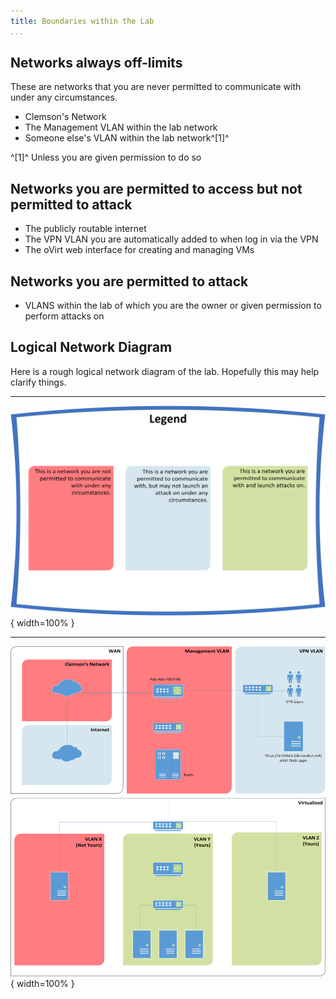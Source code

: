 ```yaml
---
title: Boundaries within the Lab
...
```



## Networks always off-limits

These are networks that you are never permitted to communicate with under any circumstances.

* Clemson's Network
* The Management VLAN within the lab network
* Someone else's VLAN within the lab network^[1]^

^[1]^ Unless you are given permission to do so


## Networks you are permitted to access but not permitted to attack

* The publicly routable internet
* The VPN VLAN you are automatically added to when log in via the VPN
* The oVirt web interface for creating and managing VMs


## Networks you are permitted to attack

* VLANS within the lab of which you are the owner or given permission to perform attacks on


##  Logical Network Diagram

Here is a rough logical network diagram of the lab. Hopefully this may help clarify things. 

---

![Cyber Warfare Space logical network digram - legend](lab/logical-lab-legend.png){ width=100% }

---

![Cyber Warfare Space logical network digram](lab/logical-lab.png){ width=100% }
